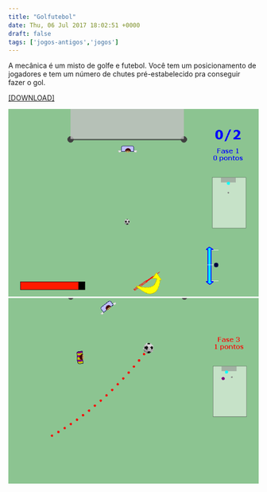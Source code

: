 ```yaml
---
title: "Golfutebol"
date: Thu, 06 Jul 2017 18:02:51 +0000
draft: false
tags: ['jogos-antigos','jogos']
---
```


A mecânica é um misto de golfe e futebol. Você tem um posicionamento de jogadores e tem um número de chutes pré-estabelecido pra conseguir fazer o gol.

[\[DOWNLOAD\]](https://www.dropbox.com/s/lvczbqy8a8wws7t/Golfutebol.zip?dl=0)

![Game screenshot 1](pic1.png)
![Game screenshot 2](pic2.png)